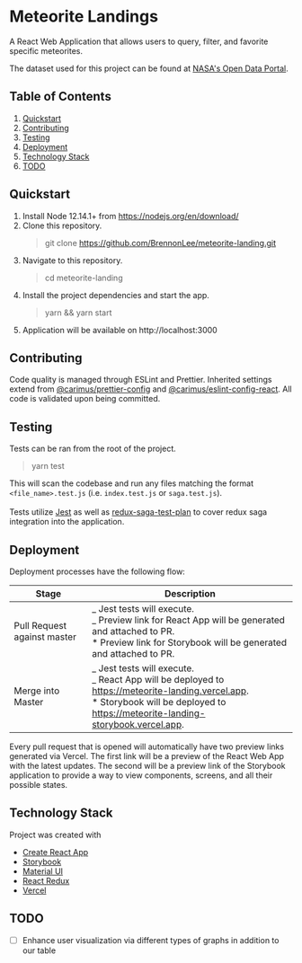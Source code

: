 # Meteorite Landings

A React Web Application that allows users to query, filter, and favorite specific meteorites.

The dataset used for this project can be found at [NASA's Open Data Portal](https://data.nasa.gov/Space-Science/Meteorite-Landings/gh4g-9sfh).

## Table of Contents

1. [Quickstart](#quickstart)
2. [Contributing](#contributing)
3. [Testing](#testing)
4. [Deployment](#deployment)
5. [Technology Stack](#technology-stack)
6. [TODO](#todo)

## Quickstart

1. Install Node 12.14.1+ from https://nodejs.org/en/download/
2. Clone this repository.
    > git clone https://github.com/BrennonLee/meteorite-landing.git
3. Navigate to this repository.
    > cd meteorite-landing
4. Install the project dependencies and start the app.
    > yarn && yarn start
5. Application will be available on http://localhost:3000

## Contributing

Code quality is managed through ESLint and Prettier. Inherited settings extend from [@carimus/prettier-config](https://github.com/Carimus/prettier-config) and [@carimus/eslint-config-react](https://github.com/Carimus/eslint-config-react).
All code is validated upon being committed.

## Testing

Tests can be ran from the root of the project.

> yarn test

This will scan the codebase and run any files matching the format `<file_name>.test.js` (i.e. `index.test.js` or `saga.test.js`).
<br><br>
Tests utilize [Jest](https://testing-library.com/docs/react-testing-library/intro/) as well as [redux-saga-test-plan](https://github.com/jfairbank/redux-saga-test-plan) to cover redux saga integration into the application.

## Deployment

Deployment processes have the following flow:

| Stage                       | Description                                                                                                                                                                                 |
| --------------------------- | ------------------------------------------------------------------------------------------------------------------------------------------------------------------------------------------- |
| Pull Request against master | _ Jest tests will execute. <br> _ Preview link for React App will be generated and attached to PR. <br> \* Preview link for Storybook will be generated and attached to PR.                 |
| Merge into Master           | _ Jest tests will execute. <br> _ React App will be deployed to https://meteorite-landing.vercel.app. <br> \* Storybook will be deployed to https://meteorite-landing-storybook.vercel.app. |

Every pull request that is opened will automatically have two preview links generated via Vercel.
The first link will be a preview of the React Web App with the latest updates. The second will be a preview
link of the Storybook application to provide a way to view components, screens, and all their possible states.

## Technology Stack

Project was created with

-   [Create React App](https://github.com/facebook/create-react-app)
-   [Storybook](https://storybook.js.org/)
-   [Material UI](https://mui.com/)
-   [React Redux](https://react-redux.js.org/)
-   [Vercel](https://vercel.com/)

## TODO

-   [ ] Enhance user visualization via different types of graphs in addition to our table
